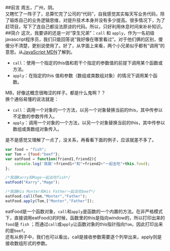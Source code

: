 ##前言
周五，广州，阴。   
又瞎忙了一阵子了，总算忙完了公司的“代码”，自我感觉其实每天写业务代码，除了锻炼自己的业务逻辑思维，对提升技术本身并没有多少提高。很多情况下，为了赶项目，写下了连自己都没法原谅的代码。所以，只好利用休息时间来补补知识。
##简介
这次，我要讲的还是一对“孪生兄弟”：`call` 和 `apply`，作为一名初级javascript程序员，我们只能回答说“我好像在哪里看过”。对于他们俩的区别，傻傻分不清楚，更别说使用了。好了，从字面上来看，两个小兄弟似乎都有“调用”的意思。从[JavaScript MDN](https://developer.mozilla.org/en-US/docs/Web/JavaScript/Reference)了解到。

* `call`：使用一个指定的this值和若干个指定的参数值的前提下调用某个函数或方法。
* `apply`：在指定的this 值和参数（数组或类数组对象）的情况下调用某个函数。   

MB，好像这概念很晦涩的样子。都是什么鬼啊？？  
换个通俗易懂的说法就是：

* `call`：调用一个对象的一个方法，以另一个对象替换当前的this，其中传参以不定数的参数传传入。
* `apply`：调用一个对象的一个方法，以另一个对象替换当前的this，其中传参以数组或类数组对象传入。   


是不是感觉又理解了一点了，没关系，再看看下面的例子，应该就差不多了。

```javascript
var food = "fish";
var Tom = {food:"beef"};
var eatFood = function(friend1,friend2){
	console.log('我跟'+friend1+"和"+friend2+"一起去吃"+this.food);
};

/*我跟Karry和Mage一起去吃fish*/
eatFood("Karry","Mage"); 

/*我跟His Monter和His Father一起去吃beef*/
eatFood.call(Tom,"Monter","Father"); 
eatFood.apply(Tom,["Monter","Father"]);
```

eatFood是一个函数对象，`call`和`apply`是函数的一个内置的方法。在非严格模式下，直接调用eatFood()的时候，函数里的this是指向window的，所以打印出来的`food`是 `fish` ；而通过`call`或`apply`让函数对象的this指针指向`Tom`，因此打印出来的是`beef`。  
还有从例子中，我们也可以看出，call是接收参数需要逐个列举出来，apply则是接收数组形式的参数。
